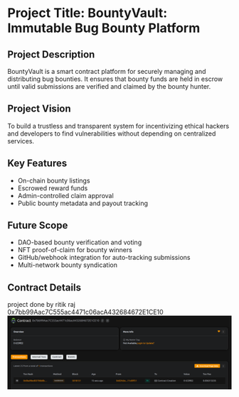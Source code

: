 # Project Title: BountyVault: Immutable Bug Bounty Platform

## Project Description

BountyVault is a smart contract platform for securely managing and distributing bug bounties. It ensures that bounty funds are held in escrow until valid submissions are verified and claimed by the bounty hunter.

## Project Vision

To build a trustless and transparent system for incentivizing ethical hackers and developers to find vulnerabilities without depending on centralized services.

## Key Features

- On-chain bounty listings
- Escrowed reward funds
- Admin-controlled claim approval
- Public bounty metadata and payout tracking

## Future Scope

- DAO-based bounty verification and voting
- NFT proof-of-claim for bounty winners
- GitHub/webhook integration for auto-tracking submissions
- Multi-network bounty syndication

## Contract Details
project done by ritik raj
0x7bb99Aac7C555ac4471c06acA432684672E1CE10
![alt text](image.png)
